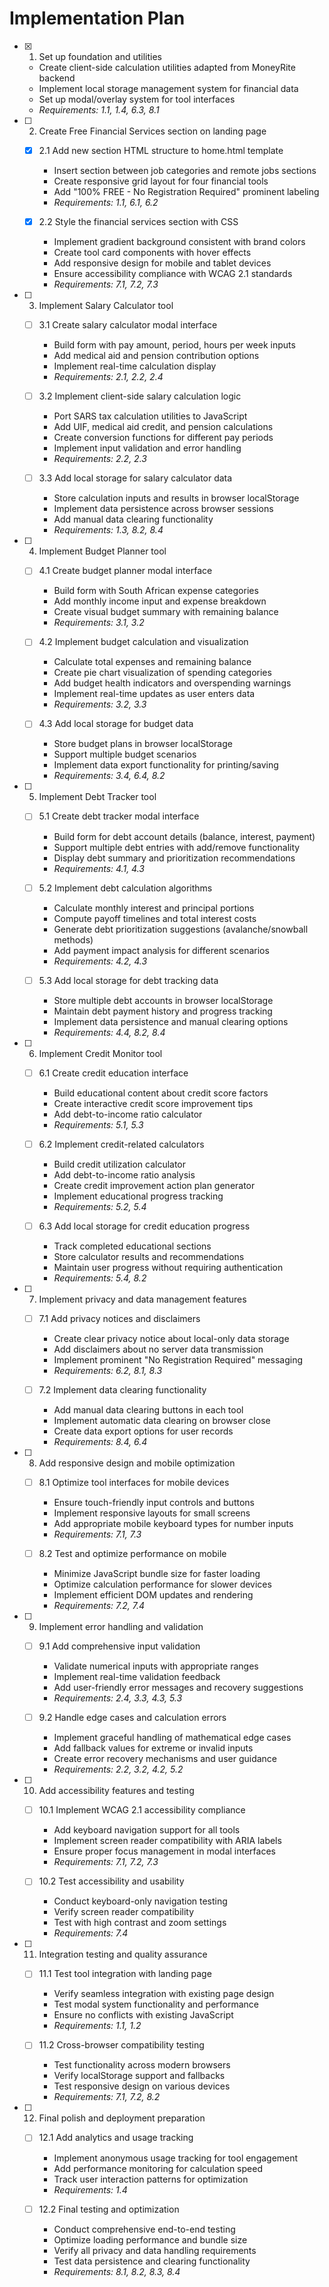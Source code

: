 # Implementation Plan

- [x] 1. Set up foundation and utilities
  - Create client-side calculation utilities adapted from MoneyRite backend
  - Implement local storage management system for financial data
  - Set up modal/overlay system for tool interfaces
  - _Requirements: 1.1, 1.4, 6.3, 8.1_

- [ ] 2. Create Free Financial Services section on landing page
  - [x] 2.1 Add new section HTML structure to home.html template
    - Insert section between job categories and remote jobs sections
    - Create responsive grid layout for four financial tools
    - Add "100% FREE - No Registration Required" prominent labeling
    - _Requirements: 1.1, 6.1, 6.2_

  - [x] 2.2 Style the financial services section with CSS
    - Implement gradient background consistent with brand colors
    - Create tool card components with hover effects
    - Add responsive design for mobile and tablet devices
    - Ensure accessibility compliance with WCAG 2.1 standards
    - _Requirements: 7.1, 7.2, 7.3_

- [ ] 3. Implement Salary Calculator tool
  - [ ] 3.1 Create salary calculator modal interface
    - Build form with pay amount, period, hours per week inputs
    - Add medical aid and pension contribution options
    - Implement real-time calculation display
    - _Requirements: 2.1, 2.2, 2.4_

  - [ ] 3.2 Implement client-side salary calculation logic
    - Port SARS tax calculation utilities to JavaScript
    - Add UIF, medical aid credit, and pension calculations
    - Create conversion functions for different pay periods
    - Implement input validation and error handling
    - _Requirements: 2.2, 2.3_

  - [ ] 3.3 Add local storage for salary calculator data
    - Store calculation inputs and results in browser localStorage
    - Implement data persistence across browser sessions
    - Add manual data clearing functionality
    - _Requirements: 1.3, 8.2, 8.4_

- [ ] 4. Implement Budget Planner tool
  - [ ] 4.1 Create budget planner modal interface
    - Build form with South African expense categories
    - Add monthly income input and expense breakdown
    - Create visual budget summary with remaining balance
    - _Requirements: 3.1, 3.2_

  - [ ] 4.2 Implement budget calculation and visualization
    - Calculate total expenses and remaining balance
    - Create pie chart visualization of spending categories
    - Add budget health indicators and overspending warnings
    - Implement real-time updates as user enters data
    - _Requirements: 3.2, 3.3_

  - [ ] 4.3 Add local storage for budget data
    - Store budget plans in browser localStorage
    - Support multiple budget scenarios
    - Implement data export functionality for printing/saving
    - _Requirements: 3.4, 6.4, 8.2_

- [ ] 5. Implement Debt Tracker tool
  - [ ] 5.1 Create debt tracker modal interface
    - Build form for debt account details (balance, interest, payment)
    - Support multiple debt entries with add/remove functionality
    - Display debt summary and prioritization recommendations
    - _Requirements: 4.1, 4.3_

  - [ ] 5.2 Implement debt calculation algorithms
    - Calculate monthly interest and principal portions
    - Compute payoff timelines and total interest costs
    - Generate debt prioritization suggestions (avalanche/snowball methods)
    - Add payment impact analysis for different scenarios
    - _Requirements: 4.2, 4.3_

  - [ ] 5.3 Add local storage for debt tracking data
    - Store multiple debt accounts in browser localStorage
    - Maintain debt payment history and progress tracking
    - Implement data persistence and manual clearing options
    - _Requirements: 4.4, 8.2, 8.4_

- [ ] 6. Implement Credit Monitor tool
  - [ ] 6.1 Create credit education interface
    - Build educational content about credit score factors
    - Create interactive credit score improvement tips
    - Add debt-to-income ratio calculator
    - _Requirements: 5.1, 5.3_

  - [ ] 6.2 Implement credit-related calculators
    - Build credit utilization calculator
    - Add debt-to-income ratio analysis
    - Create credit improvement action plan generator
    - Implement educational progress tracking
    - _Requirements: 5.2, 5.4_

  - [ ] 6.3 Add local storage for credit education progress
    - Track completed educational sections
    - Store calculator results and recommendations
    - Maintain user progress without requiring authentication
    - _Requirements: 5.4, 8.2_

- [ ] 7. Implement privacy and data management features
  - [ ] 7.1 Add privacy notices and disclaimers
    - Create clear privacy notice about local-only data storage
    - Add disclaimers about no server data transmission
    - Implement prominent "No Registration Required" messaging
    - _Requirements: 6.2, 8.1, 8.3_

  - [ ] 7.2 Implement data clearing functionality
    - Add manual data clearing buttons in each tool
    - Implement automatic data clearing on browser close
    - Create data export options for user records
    - _Requirements: 8.4, 6.4_

- [ ] 8. Add responsive design and mobile optimization
  - [ ] 8.1 Optimize tool interfaces for mobile devices
    - Ensure touch-friendly input controls and buttons
    - Implement responsive layouts for small screens
    - Add appropriate mobile keyboard types for number inputs
    - _Requirements: 7.1, 7.3_

  - [ ] 8.2 Test and optimize performance on mobile
    - Minimize JavaScript bundle size for faster loading
    - Optimize calculation performance for slower devices
    - Implement efficient DOM updates and rendering
    - _Requirements: 7.2, 7.4_

- [ ] 9. Implement error handling and validation
  - [ ] 9.1 Add comprehensive input validation
    - Validate numerical inputs with appropriate ranges
    - Implement real-time validation feedback
    - Add user-friendly error messages and recovery suggestions
    - _Requirements: 2.4, 3.3, 4.3, 5.3_

  - [ ] 9.2 Handle edge cases and calculation errors
    - Implement graceful handling of mathematical edge cases
    - Add fallback values for extreme or invalid inputs
    - Create error recovery mechanisms and user guidance
    - _Requirements: 2.2, 3.2, 4.2, 5.2_

- [ ] 10. Add accessibility features and testing
  - [ ] 10.1 Implement WCAG 2.1 accessibility compliance
    - Add keyboard navigation support for all tools
    - Implement screen reader compatibility with ARIA labels
    - Ensure proper focus management in modal interfaces
    - _Requirements: 7.1, 7.2, 7.3_

  - [ ] 10.2 Test accessibility and usability
    - Conduct keyboard-only navigation testing
    - Verify screen reader compatibility
    - Test with high contrast and zoom settings
    - _Requirements: 7.4_

- [ ] 11. Integration testing and quality assurance
  - [ ] 11.1 Test tool integration with landing page
    - Verify seamless integration with existing page design
    - Test modal system functionality and performance
    - Ensure no conflicts with existing JavaScript
    - _Requirements: 1.1, 1.2_

  - [ ] 11.2 Cross-browser compatibility testing
    - Test functionality across modern browsers
    - Verify localStorage support and fallbacks
    - Test responsive design on various devices
    - _Requirements: 7.1, 7.2, 8.2_

- [ ] 12. Final polish and deployment preparation
  - [ ] 12.1 Add analytics and usage tracking
    - Implement anonymous usage tracking for tool engagement
    - Add performance monitoring for calculation speed
    - Track user interaction patterns for optimization
    - _Requirements: 1.4_

  - [ ] 12.2 Final testing and optimization
    - Conduct comprehensive end-to-end testing
    - Optimize loading performance and bundle size
    - Verify all privacy and data handling requirements
    - Test data persistence and clearing functionality
    - _Requirements: 8.1, 8.2, 8.3, 8.4_